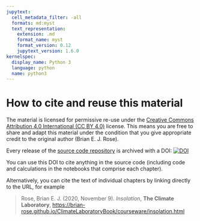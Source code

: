 ```yaml
---
jupytext:
  cell_metadata_filter: -all
  formats: md:myst
  text_representation:
    extension: .md
    format_name: myst
    format_version: 0.12
    jupytext_version: 1.6.0
kernelspec:
  display_name: Python 3
  language: python
  name: python3
---
```


# How to cite and reuse this material

The material is licensed for permissive re-use under the
[Creative Commons Attribution 4.0 International (CC BY 4.0)](https://creativecommons.org/licenses/by/4.0/)
license. This means you are free to share and adapt this material under the condition that
you give appropriate credit to the original author (Brian E. J. Rose).

Every release of the [source code repository](https://github.com/brian-rose/ClimateLaboratoryBook)
is archived with a DOI:
[![DOI](https://zenodo.org/badge/231609808.svg)](https://zenodo.org/badge/latestdoi/231609808)

You can use this DOI to cite anything in the source code
(including code and calculations in the notebooks that comprise each chapter).

Alternatively, you can cite the text of individual chapters by linking directly to the URL,
for example

> Rose, Brian E. J. (2020, November 9). *Insolation*, **The Climate Laboratory**, https://brian-rose.github.io/ClimateLaboratoryBook/courseware/insolation.html
